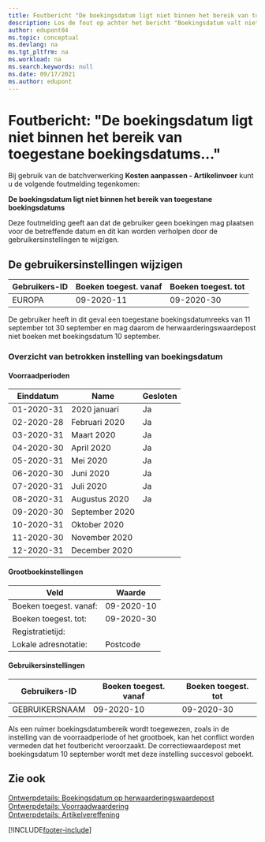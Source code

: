 ```yaml
---
title: Foutbericht "De boekingsdatum ligt niet binnen het bereik van toegestane boekingsdatums"
description: Los de fout op achter het bericht "Boekingsdatum valt niet binnen uw bereik van toegestane boekingsdatums" bij het uitvoeren van de batchverwerking Kostprijs herwaarderen - Artikelposten.
author: edupont04
ms.topic: conceptual
ms.devlang: na
ms.tgt_pltfrm: na
ms.workload: na
ms.search.keywords: null
ms.date: 09/17/2021
ms.author: edupont
---
```


# Foutbericht: "De boekingsdatum ligt niet binnen het bereik van toegestane boekingsdatums..."

Bij gebruik van de batchverwerking **Kosten aanpassen - Artikelinvoer** kunt u de volgende foutmelding tegenkomen:

**De boekingsdatum ligt niet binnen het bereik van toegestane boekingsdatums**

Deze foutmelding geeft aan dat de gebruiker geen boekingen mag plaatsen voor de betreffende datum en dit kan worden verholpen door de gebruikersinstellingen te wijzigen.

## De gebruikersinstellingen wijzigen  

|Gebruikers-ID  |Boeken toegest. vanaf  | Boeken toegest. tot  |
|---------|---------|--------|
|EUROPA  |  09-2020-11      |09-2020-30      |

De gebruiker heeft in dit geval een toegestane boekingsdatumreeks van 11 september tot 30 september en mag daarom de herwaarderingswaardepost niet boeken met boekingsdatum 10 september.  

### Overzicht van betrokken instelling van boekingsdatum

#### Voorraadperioden

|Einddatum  |Name  |Gesloten  |
|---------|---------|---------|
|01-2020-31     |2020 januari      |  Ja    |
|02-2020-28     |Februari 2020     |  Ja    |
|03-2020-31     |Maart 2020        |  Ja    |
|04-2020-30     |April 2020        |  Ja    |
|05-2020-31     |Mei   2020        |  Ja    |
|06-2020-30     |Juni   2020       |  Ja    |
|07-2020-31     |Juli  2020        |   Ja   |
|08-2020-31     |Augustus  2020     |   Ja   |
|09-2020-30     |September   2020  |         |
|10-2020-31     |Oktober   2020    |         |
|11-2020-30     |November   2020   |         |
|12-2020-31     |December   2020   |         |  

#### Grootboekinstellingen

|Veld|Waarde|
|---------|---------|
|Boeken toegest. vanaf:  |  09-2020-10      |
|Boeken toegest. tot:    |  09-2020-30      |
|Registratietijd:       |         |
|Lokale adresnotatie:|   Postcode      |  

#### Gebruikersinstellingen

|Gebruikers-ID  |Boeken toegest. vanaf  | Boeken toegest. tot  |
|---------|---------|--------|
|GEBRUIKERSNAAM |  09-2020-10      |09-2020-30      |

Als een ruimer boekingsdatumbereik wordt toegewezen, zoals in de instelling van de voorraadperiode of het grootboek, kan het conflict worden vermeden dat het foutbericht veroorzaakt. De correctiewaardepost met boekingsdatum 10 september wordt met deze instelling succesvol geboekt.
  
## Zie ook  

[Ontwerpdetails: Boekingsdatum op herwaarderingswaardepost](design-details-inventory-adjustment-value-entry-posting-date.md)  
[Ontwerpdetails: Voorraadwaardering](design-details-inventory-costing.md)  
[Ontwerpdetails: Artikelvereffening](design-details-item-application.md)  

[!INCLUDE[footer-include](includes/footer-banner.md)]
